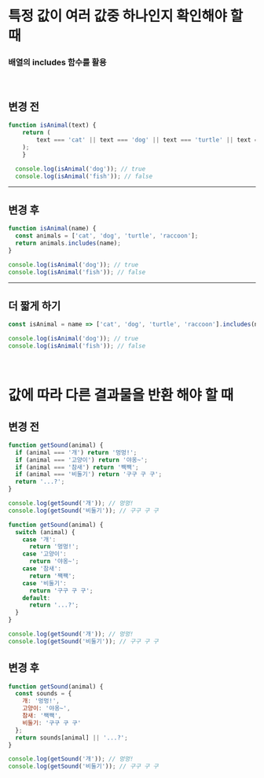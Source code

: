 # 특정 값이 여러 값중 하나인지 확인해야 할 때

### 배열의 includes 함수를 활용

<br/>

## 변경 전
```javascript
function isAnimal(text) {
    return (
        text === 'cat' || text === 'dog' || text === 'turtle' || text === 'raccoon'
    );
    }

  console.log(isAnimal('dog')); // true
  console.log(isAnimal('fish')); // false
```
------------------------------
## 변경 후
```javascript
function isAnimal(name) {
  const animals = ['cat', 'dog', 'turtle', 'raccoon'];
  return animals.includes(name);
}

console.log(isAnimal('dog')); // true
console.log(isAnimal('fish')); // false
```
------------------------------
## 더 짧게 하기
```javascript
const isAnimal = name => ['cat', 'dog', 'turtle', 'raccoon'].includes(name);

console.log(isAnimal('dog')); // true
console.log(isAnimal('fish')); // false
```
<br/>

# 값에 따라 다른 결과물을 반환 해야 할 때

## 변경 전
```javascript
function getSound(animal) {
  if (animal === '개') return '멍멍!';
  if (animal === '고양이') return '야옹~';
  if (animal === '참새') return '짹짹';
  if (animal === '비둘기') return '구구 구 구';
  return '...?';
}

console.log(getSound('개')); // 멍멍!
console.log(getSound('비둘기')); // 구구 구 구
```


```javascript
function getSound(animal) {
  switch (animal) {
    case '개':
      return '멍멍!';
    case '고양이':
      return '야옹~';
    case '참새':
      return '짹짹';
    case '비둘기':
      return '구구 구 구';
    default:
      return '...?';
  }
}

console.log(getSound('개')); // 멍멍!
console.log(getSound('비둘기')); // 구구 구 구
```

## 변경 후

```javascript
function getSound(animal) {
  const sounds = {
    개: '멍멍!',
    고양이: '야옹~',
    참새: '짹짹',
    비둘기: '구구 구 구'
  };
  return sounds[animal] || '...?';
}

console.log(getSound('개')); // 멍멍!
console.log(getSound('비둘기')); // 구구 구 구
```
